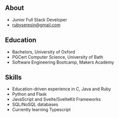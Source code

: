 ## About

- Junior Full Stack Developer
- rubyseresin@gmail.com

## Education

- Bachelors, University of Oxford
- PGCert Computer Science, University of Bath
- Software Engineering Bootcamp, Makers Academy

## Skills

- Education-driven experience in C, Java and Ruby
- Python and Flask
- JavaScript and Svelte/SvelteKit Frameworks
- SQL/NoSQL databases
- Currently learning Typescript
